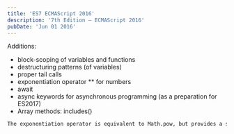 ```yaml
---
title: 'ES7 ECMAScript 2016'
description: '7th Edition – ECMAScript 2016'
pubDate: 'Jun 01 2016'
---
```


Additions:
- block-scoping of variables and functions
- destructuring patterns (of variables)
- proper tail calls 
- exponentiation operator ** for numbers
- await
- async keywords for asynchronous programming (as a preparation for ES2017)
- Array methods: includes()

```bash
The exponentiation operator is equivalent to Math.pow, but provides a simpler syntax similar to languages like Python, F#, Perl, and Ruby. async / await was hailed as an easier way to use promises and develop asynchronous code.
```
